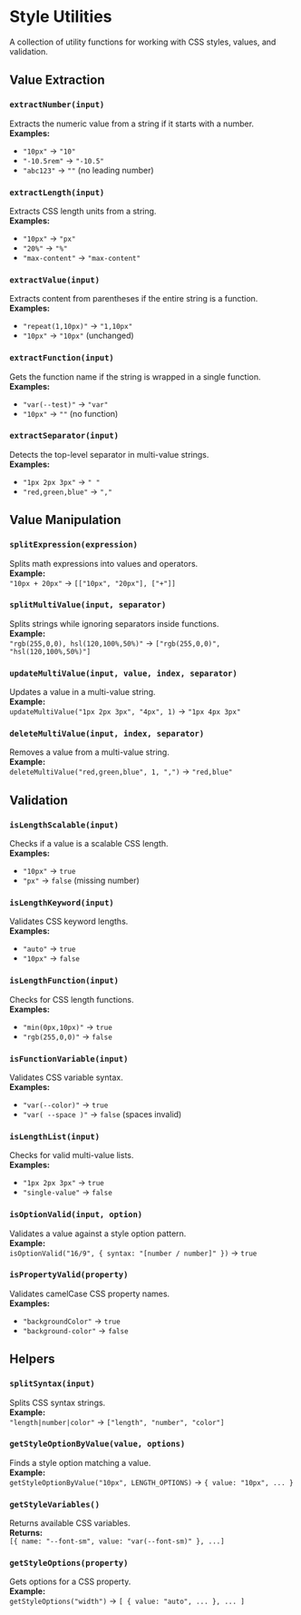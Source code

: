 # Style Utilities

A collection of utility functions for working with CSS styles, values, and validation.

## Value Extraction

### `extractNumber(input)`

Extracts the numeric value from a string if it starts with a number.  
**Examples:**  

- `"10px"` → `"10"`  
- `"-10.5rem"` → `"-10.5"`  
- `"abc123"` → `""` (no leading number)

### `extractLength(input)`

Extracts CSS length units from a string.  
**Examples:**  

- `"10px"` → `"px"`  
- `"20%"` → `"%"`  
- `"max-content"` → `"max-content"`

### `extractValue(input)`

Extracts content from parentheses if the entire string is a function.  
**Examples:**  

- `"repeat(1,10px)"` → `"1,10px"`  
- `"10px"` → `"10px"` (unchanged)

### `extractFunction(input)`

Gets the function name if the string is wrapped in a single function.  
**Examples:**  

- `"var(--test)"` → `"var"`  
- `"10px"` → `""` (no function)

### `extractSeparator(input)`

Detects the top-level separator in multi-value strings.  
**Examples:**  

- `"1px 2px 3px"` → `" "`  
- `"red,green,blue"` → `","`

## Value Manipulation

### `splitExpression(expression)`

Splits math expressions into values and operators.  
**Example:**  
`"10px + 20px"` → `[["10px", "20px"], ["+"]]`

### `splitMultiValue(input, separator)`

Splits strings while ignoring separators inside functions.  
**Example:**  
`"rgb(255,0,0), hsl(120,100%,50%)"` → `["rgb(255,0,0)", "hsl(120,100%,50%)"]`

### `updateMultiValue(input, value, index, separator)`

Updates a value in a multi-value string.  
**Example:**  
`updateMultiValue("1px 2px 3px", "4px", 1)` → `"1px 4px 3px"`

### `deleteMultiValue(input, index, separator)`

Removes a value from a multi-value string.  
**Example:**  
`deleteMultiValue("red,green,blue", 1, ",")` → `"red,blue"`

## Validation

### `isLengthScalable(input)`

Checks if a value is a scalable CSS length.  
**Examples:**  

- `"10px"` → `true`  
- `"px"` → `false` (missing number)

### `isLengthKeyword(input)`

Validates CSS keyword lengths.  
**Examples:**  

- `"auto"` → `true`  
- `"10px"` → `false`

### `isLengthFunction(input)`

Checks for CSS length functions.  
**Examples:**  

- `"min(0px,10px)"` → `true`  
- `"rgb(255,0,0)"` → `false`

### `isFunctionVariable(input)`

Validates CSS variable syntax.  
**Examples:**  

- `"var(--color)"` → `true`  
- `"var( --space )"` → `false` (spaces invalid)

### `isLengthList(input)`

Checks for valid multi-value lists.  
**Examples:**  

- `"1px 2px 3px"` → `true`  
- `"single-value"` → `false`

### `isOptionValid(input, option)`

Validates a value against a style option pattern.  
**Example:**  
`isOptionValid("16/9", { syntax: "[number / number]" })` → `true`

### `isPropertyValid(property)`

Validates camelCase CSS property names.  
**Examples:**  

- `"backgroundColor"` → `true`  
- `"background-color"` → `false`

## Helpers

### `splitSyntax(input)`

Splits CSS syntax strings.  
**Example:**  
`"length|number|color"` → `["length", "number", "color"]`

### `getStyleOptionByValue(value, options)`

Finds a style option matching a value.  
**Example:**  
`getStyleOptionByValue("10px", LENGTH_OPTIONS)` → `{ value: "10px", ... }`

### `getStyleVariables()`

Returns available CSS variables.  
**Returns:**  
`[{ name: "--font-sm", value: "var(--font-sm)" }, ...]`

### `getStyleOptions(property)`

Gets options for a CSS property.  
**Example:**  
`getStyleOptions("width")` → `[ { value: "auto", ... }, ... ]`
